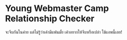 # Young Webmaster Camp Relationship Checker

จะจีบกันในค่าย แต่ไม่รู้ว่าเค้ามีแฟนมั้ย เค้าอยากให้จีบหรือเปล่า ใช้แอพนี้เลย!